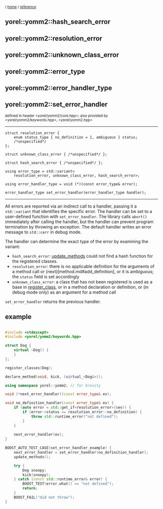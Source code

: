 
<sub>/ [home](/README.md) / [reference](README.md) </sub>
## yorel::yomm2::hash_search_error
## yorel::yomm2::resolution_error
## yorel::yomm2::unknown_class_error
## yorel::yomm2::error_type
## yorel::yomm2::error_handler_type
## yorel::yomm2::set_error_handler
<sub>defined in header <yorel/yomm2/core.hpp>; also provided by
<yorel/yomm2/keywords.hpp>, <yorel/yomm2.hpp></sub>
<!-- -->
---
```
struct resolution_error {
    enum status_type { no_definition = 1, ambiguous } status;
    /*unspecified*/
};

struct unknown_class_error { /*unspecified*/ };

struct hash_search_error { /*unspecified*/ };

using error_type = std::variant<
    resolution_error, unknown_class_error, hash_search_error>;

using error_handler_type = void (*)(const error_type& error);

error_handler_type set_error_handler(error_handler_type handler);
```
---
All errors are reported via an indirect call to a handler, passing it a
`std::variant` that identifies the specific error. The handler can be set to
a user-defined function with `set_error_handler`. The library calls `abort()`
immediately after calling the handler, but the handler can prevent program
termination by throwing an exception. The default handler writes an error
message to `std::cerr` in debug mode.

The handler can determine the exact type of the error by examining the
variant:
- `hash_search_error`: [update_methods](update_methods.md) could not find a hash function for
  the registered classes.
- `resolution_error`: there is no applicable definition for the arguments of
  a method call or (next)[method.md#add_definition], or it is ambiguous; the
  `status` field is set accordingly
- `unknown_class_error`: a class that has not been registered is used as a
  base in [register_class](register_class.md), or in a method declaration or definition, or (in
  debug mode only) as an argument for a method call

`set_error_handler` returns the previous handler.

## example


```c++

#include <stdexcept>
#include <yorel/yomm2/keywords.hpp>

struct Dog {
    virtual ~Dog() {
    }
};

register_classes(Dog);

declare_method(void, kick, (virtual_<Dog&>));

using namespace yorel::yomm2; // for brevity

void (*next_error_handler)(const error_type& ev);

void no_definition_handler(const error_type& ev) {
    if (auto error = std::get_if<resolution_error>(&ev)) {
        if (error->status == resolution_error::no_definition) {
            throw std::runtime_error("not defined");
        }
    }
    
    next_error_handler(ev);
}

BOOST_AUTO_TEST_CASE(set_error_handler_example) {
    next_error_handler = set_error_handler(no_definition_handler);
    update_methods();

    try {
        Dog snoopy;
        kick(snoopy);
    } catch (const std::runtime_error& error) {
        BOOST_TEST(error.what() == "not defined");
        return;
    }
    BOOST_FAIL("did not throw");
}


```
